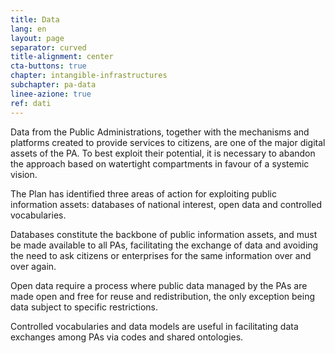 ```yaml
---
title: Data
lang: en
layout: page
separator: curved
title-alignment: center
cta-buttons: true
chapter: intangible-infrastructures
subchapter: pa-data
linee-azione: true
ref: dati
---
```

Data from the Public Administrations, together with the mechanisms and platforms created to provide services to citizens, are one of the major digital assets of the PA. To best exploit their potential, it is necessary to abandon the approach based on watertight compartments in favour of a systemic vision.

The Plan has identified three areas of action for exploiting public information assets: databases of national interest, open data and controlled vocabularies.

Databases constitute the backbone of public information assets, and must be made available to all PAs, facilitating the exchange of data and avoiding the need to ask citizens or enterprises for the same information over and over again.

Open data require a process where public data managed by the PAs are made open and free for reuse and redistribution, the only exception being data subject to specific restrictions.

Controlled vocabularies and data models are useful in facilitating data exchanges among PAs via codes and shared ontologies.
